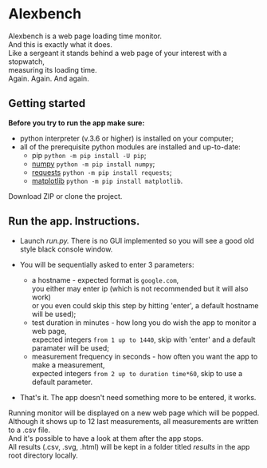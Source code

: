 Alexbench
=======
Alexbench is a web page loading time monitor.  
And this is exactly what it does.  
Like a sergeant it stands behind a web page of your interest with a stopwatch,  
measuring its loading time.  
Again. Again. And again.  
  
  
## Getting started   
**Before you try to run the app make sure:**  
* python interpreter (v.3.6 or higher) is installed on your computer;  
* all of the prerequisite python modules are installed and up-to-date:
    * pip `python -m pip install -U pip`;
    * [numpy](<http://www.numpy.org>) `python -m pip install numpy`;
    * [requests](<http://docs.python-requests.org/en/master/>) `python -m pip install requests`;
    * [matplotlib](<https://matplotlib.org/index.html>) `python -m pip install matplotlib`.  
    
Download ZIP or clone the project.  

## Run the app. Instructions.  
* Launch _run.py._ There is no GUI implemented so you will see a good old style black console window. 
* You will be sequentially asked to enter 3 parameters:  
    * a hostname - expected format is `google.com`,  
    you either may enter ip (which is not recommended but it will also work)  
    or you even could skip this step by hitting 'enter', a default hostname will be used);  
    * test duration in minutes - how long you do wish the app to monitor a web page,  
    expected integers `from 1 up to 1440`, skip with 'enter' and a default paramater will be used;  
    * measurement frequency in seconds - how often you want the app to make a measurement,  
    expected integers `from 2 up to duration time*60`, skip to use a default parameter.  
     
* That's it. The app doesn't need something more to be entered, it works.  

Running monitor will be displayed on a new web page which will be popped.  
Although it shows up to 12 last measurements, all measurements are written to a .csv file.   
And it's possible to have a look at them after the app stops.  
All results (.csv, .svg, .html) will be kept in a folder titled _results_ in the app root directory locally.
